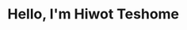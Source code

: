 # Hello, I'm Hiwot Teshome

<!--
**Hiwotteshome/Hiwotteshome** is a ✨ _special_ ✨ repository because its `README.md` (this file) appears on your GitHub profile.

Here are some ideas to get you started:

🎓 I'm a Software Engineering student at Bahir Dar University
🚀 I'm interested in web development
📫 You can reach me at: hiwotteshome76@gmail.com ...

-->
